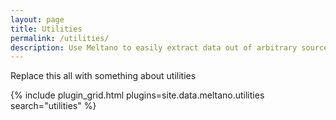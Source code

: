 ```yaml
---
layout: page
title: Utilities
permalink: /utilities/
description: Use Meltano to easily extract data out of arbitrary sources (databases, SaaS APIs, and file formats) using Singer taps.
---
```


Replace this all with something about utilities

<!-- {% assign plugins = site.data.meltano.sorted_utilities %} -->


{% include plugin_grid.html plugins=site.data.meltano.utilities search="utilities" %}

